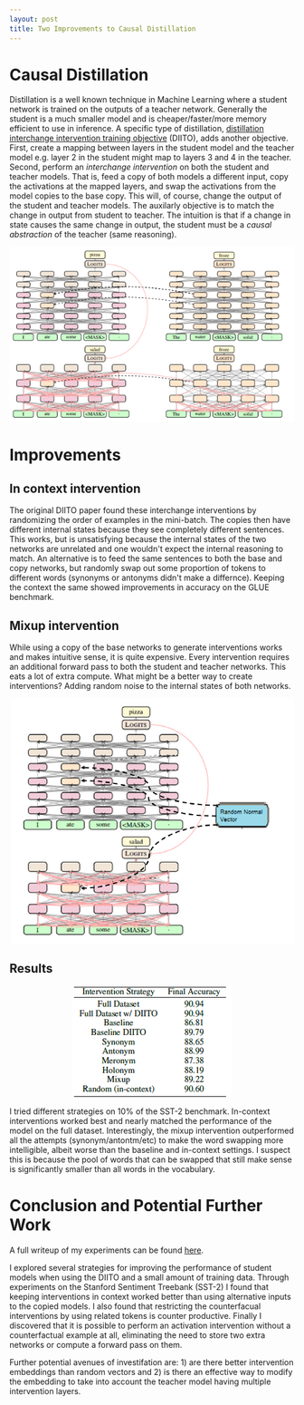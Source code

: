 ```yaml
---
layout: post
title: Two Improvements to Causal Distillation
---
```


# Causal Distillation

Distillation is a well known technique in Machine Learning where a student network is trained on the outputs of a teacher network. Generally the student is a much smaller model and is cheaper/faster/more memory efficient to use in inference. A specific type of distillation, [distillation interchange intervention training objective](https://arxiv.org/abs/2112.02505) (DIITO), adds another objective. First, create a mapping between layers in the student model and the teacher model e.g. layer 2 in the student might map to layers 3 and 4 in the teacher. Second, perform an *interchange intervention* on both the student and teacher models. That is, feed a copy of both models a different input, copy the activations at the mapped layers, and swap the activations from the model copies to the base copy. This will, of course, change the output of the student and teacher models. The auxilarly objective is to match the change in output from student to teacher. The intuition is that if a change in state causes the same change in output, the student must be a *causal abstraction* of the teacher (same reasoning). 

<center><img src='/public/diito.PNG'></center>

# Improvements
## In context intervention
The original DIITO paper found these interchange interventions by randomizing the order of examples in the mini-batch. The copies then have different internal states because they see completely different sentences. This works, but is unsatisfying because the internal states of the two networks are unrelated and one wouldn't expect the internal reasoning to match. An alternative is to feed the same sentences to both the base and copy networks, but randomly swap out some proportion of tokens to different words (synonyms or antonyms didn't make a differnce). Keeping the context the same showed improvements in accuracy on the GLUE benchmark.

## Mixup intervention
While using a copy of the base networks to generate interventions works and makes intuitive sense, it is quite expensive. Every intervention requires an additional forward pass to both the student and teacher networks. This eats a lot of extra compute. What might be a better way to create interventions? Adding random noise to the internal states of both networks. 

<center><img src='/public/mixup.PNG'></center>

## Results
<center><img src='/public/sst2.PNG'></center>

I tried different strategies on 10% of the SST-2 benchmark. In-context interventions worked best and nearly matched the performance of the model on the full dataset. Interestingly, the mixup intervention outperformed all the attempts (synonym/antontm/etc) to make the word swapping more intelligible, albeit worse than the baseline and in-context settings. I suspect this is because the pool of words that can be swapped that still make sense is significantly smaller than all words in the vocabulary.

# Conclusion and Potential Further Work

A full writeup of my experiments can be found [here](https://web.stanford.edu/class/cs224n/final-reports/final-report-169343837.pdf). 

I explored several strategies for improving the performance of student models when using the DIITO and a small amount of training data. Through experiments on the Stanford Sentiment Treebank (SST-2) I found that keeping interventions in context worked better than using alternative inputs to the copied models. I also found that restricting the counterfacual interventions by using related tokens is counter productive. Finally I discovered that it is possible to perform an activation intervention without a counterfactual example at all, eliminating the need to store two extra networks or compute a forward pass on them. 

Further potential avenues of investifation are: 1) are there better intervention embeddings than random vectors and 2) is there an effective way to modify the embedding to take into account the teacher model having multiple intervention layers. 


